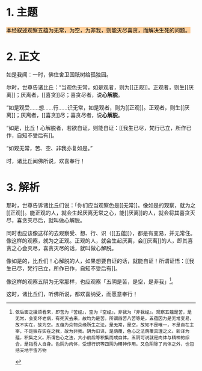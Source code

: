# 1. 主题
<mark style="background: #FFB86CA6;">本经叙述观察五蕴为无常，为空，为非我，则能灭尽喜贪，而解决生死的问题。</mark>
# 2. 正文
如是我闻：一时，佛住舍卫国祇树给孤独园。

尔时，世尊告诸比丘：“当观色无常，如是观者，则为[[正观]]。正观者，则生[[厌离]]；厌离者，[[喜贪]]尽；喜贪尽者，说**心解脱**。

“如是观受……想……行……识无常，如是观者，则为[[正观]]。正观者，则生[[厌离]]；厌离者，[[喜贪]]尽；喜贪尽者，说**心解脱**。

“如是，比丘！心解脱者，若欲自证，则能自证：[[我生已尽，梵行已立，所作已作，自知不受后有]]。

“如观无常，苦、空、非我亦复如是。”

时，诸比丘闻佛所说，欢喜奉行！
# 3. 解析
那时，世尊告诉诸比丘们说：「你们应当观察色是[[无常]]。像如是的观察，就为之[[正观]]。能正观的人，就会生起厌离无常之心，能[[厌离]]的人，就会将其喜贪灭尽，喜贪灭尽后，就叫做心解脱。

同时也应该像这样的去观察受、想、行、识（[[五蕴]]），都是有变易，并无常住。像这样的观察，就为之正观。正观的人，就会生起厌离，会[[厌离]]的人，即其喜贪之心会灭尽，喜贪灭尽的话，就叫做心解脱。

像如是的，比丘们！心解脱的人，如果想要自证的话，就能自证！所谓证悟：[[我生已尽，梵行已立，所作已作，自知不受后有]]。

像这样的观察五阴为无常那样，也应观察「五阴是苦，是空，是非我」[^1]。

这时，诸比丘们，听佛所说，都欢喜纳受，而愿意奉行！



[^1]:    依后面之摄颂看来，即苦为『苦经』，空为『空经』，非我为『非我经』。观察五蕴是苦，是无常，会变坏老病，有死灭去来，故均为是苦。所谓四苦八苦等是。五蕴因为是无常变易，故不实在，故为空。五蕴为众物众缘所生之法，是无常，是空，故知不是唯一，不是自在主宰，不是独存实在之我，故为非我。阴为旧译，是荫覆，色心之法荫覆真理之义。新译为蕴，积集之义。所谓色心之法，大小前后等积集而成自体。五阴可说就是肉体与精神的综合，是指吾人自身。色阴为肉体，受想行识等四阴为精神作用。又色阴除了肉体之外，也包括天地宇宙万物
